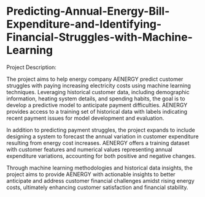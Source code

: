 # Predicting-Annual-Energy-Bill-Expenditure-and-Identifying-Financial-Struggles-with-Machine-Learning
Project Description:

The project aims to help energy company AENERGY predict customer struggles with paying increasing electricity costs using machine learning techniques. Leveraging historical customer data, including demographic information, heating system details, and spending habits, the goal is to develop a predictive model to anticipate payment difficulties. AENERGY provides access to a training set of historical data with labels indicating recent payment issues for model development and evaluation.

In addition to predicting payment struggles, the project expands to include designing a system to forecast the annual variation in customer expenditure resulting from energy cost increases. AENERGY offers a training dataset with customer features and numerical values representing annual expenditure variations, accounting for both positive and negative changes.

Through machine learning methodologies and historical data insights, the project aims to provide AENERGY with actionable insights to better anticipate and address customer financial challenges amidst rising energy costs, ultimately enhancing customer satisfaction and financial stability.
